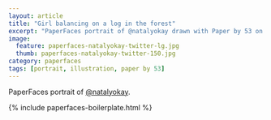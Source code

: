 ```yaml
---
layout: article
title: "Girl balancing on a log in the forest"
excerpt: "PaperFaces portrait of @natalyokay drawn with Paper by 53 on an iPad."
image: 
  feature: paperfaces-natalyokay-twitter-lg.jpg
  thumb: paperfaces-natalyokay-twitter-150.jpg
category: paperfaces
tags: [portrait, illustration, paper by 53]
---
```


PaperFaces portrait of [@natalyokay](http://twitter.com/natalyokay).

{% include paperfaces-boilerplate.html %}